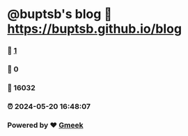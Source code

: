 # @buptsb's blog :link: https://buptsb.github.io/blog 
### :page_facing_up: [1](https://buptsb.github.io/blog/tag.html) 
### :speech_balloon: 0 
### :hibiscus: 16032 
### :alarm_clock: 2024-05-20 16:48:07 
### Powered by :heart: [Gmeek](https://github.com/Meekdai/Gmeek)
